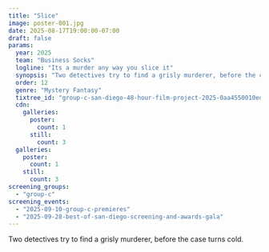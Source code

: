 ```yaml
---
title: "Slice"
image: poster-001.jpg
date: 2025-08-17T19:00:00-07:00
draft: false
params:
  year: 2025
  team: "Business Socks"
  logline: "Its a murder any way you slice it"
  synopsis: "Two detectives try to find a grisly murderer, before the case turns cold. "
  order: 12
  genre: "Mystery Fantasy"
  tixtree_id: "group-c-san-diego-48-hour-film-project-2025-0aa4550010ed"
  cdn:
    galleries:
      poster:
        count: 1
      still:
        count: 3
  galleries:
    poster:
      count: 1
    still:
      count: 3
screening_groups:
  - "group-c"
screening_events:
  - "2025-09-10-group-c-premieres"
  - "2025-09-28-best-of-san-diego-screening-and-awards-gala"
---
```

Two detectives try to find a grisly murderer, before the case turns cold.
